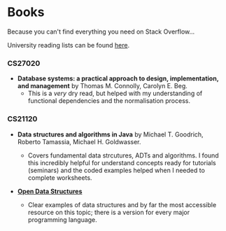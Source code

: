 # Books 

Because you can't find everything you need on Stack Overflow...

University reading lists can be found [here](http://aspire.aber.ac.uk/index.html).

### CS27020

- **Database systems: a practical approach to design, implementation, and management** by Thomas M. Connolly, Carolyn E. Beg.
  + This is a *very* dry read, but helped with my understanding of functional dependencies and the normalisation process.
  
### CS21120

- **Data structures and algorithms in Java** by Michael T. Goodrich, Roberto Tamassia, Michael H. Goldwasser.
  + Covers fundamental data strcutures, ADTs and algorithms. I found this incredibly helpful for understand concepts ready for tutorials (seminars) and the coded examples helped when I needed to complete worksheets. 

- **[Open Data Structures](http://opendatastructures.org/)**
  + Clear examples of data structures and by far the most accessible resource on this topic; there is a version for every major programming language. 
